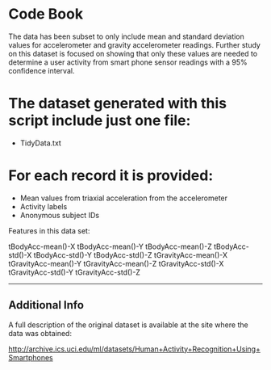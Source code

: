 # Code Book

The data has been subset to only include mean and standard deviation values for accelerometer and gravity accelerometer readings.  Further study on this dataset is focused on showing that only these values are needed to determine a user activity from smart phone sensor readings with a 95% confidence interval.

The dataset generated with this script include just one file:
=========================================

- TidyData.txt

For each record it is provided:
======================================

- Mean values from triaxial acceleration from the accelerometer
- Activity labels
- Anonymous subject IDs

Features in this data set:

tBodyAcc-mean()-X
tBodyAcc-mean()-Y
tBodyAcc-mean()-Z
tBodyAcc-std()-X
tBodyAcc-std()-Y
tBodyAcc-std()-Z
tGravityAcc-mean()-X
tGravityAcc-mean()-Y
tGravityAcc-mean()-Z
tGravityAcc-std()-X
tGravityAcc-std()-Y
tGravityAcc-std()-Z

- - -

## Additional Info

A full description of the original dataset is available at the site where the data was obtained:

http://archive.ics.uci.edu/ml/datasets/Human+Activity+Recognition+Using+Smartphones